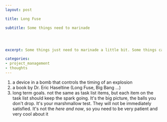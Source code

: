 ```yaml
---
layout: post

title: Long Fuse

subtitle: Some things need to marinade




excerpt: Some things just need to marinade a little bit. Some things can only be chipped off a bit a day at a time. The small but consistent things you do everyday has cumulative effect.

categories:
- project_management
- thoughts
---
```


1. a device in a bomb that controls the timing of an explosion
2. a book by Dr. Eric Haseltine (Long Fuse, Big Bang …)
3. long term goals. not the same as task list items, but each item on the task list should keep the spark going. It's the big picture, the balls you don't drop. It's your marshmallow test. They will not be immediately satisfied. It's not the *here and now*, so you need to be very patient and very cool about it











